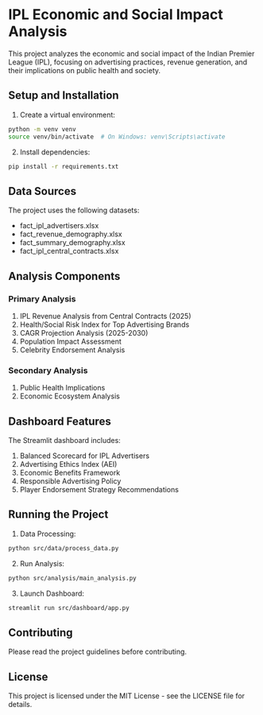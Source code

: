 # IPL Economic and Social Impact Analysis

This project analyzes the economic and social impact of the Indian Premier League (IPL), focusing on advertising practices, revenue generation, and their implications on public health and society.

## Setup and Installation

1. Create a virtual environment:
```bash
python -m venv venv
source venv/bin/activate  # On Windows: venv\Scripts\activate
```

2. Install dependencies:
```bash
pip install -r requirements.txt
```

## Data Sources

The project uses the following datasets:
- fact_ipl_advertisers.xlsx
- fact_revenue_demography.xlsx
- fact_summary_demography.xlsx
- fact_ipl_central_contracts.xlsx

## Analysis Components

### Primary Analysis
1. IPL Revenue Analysis from Central Contracts (2025)
2. Health/Social Risk Index for Top Advertising Brands
3. CAGR Projection Analysis (2025-2030)
4. Population Impact Assessment
5. Celebrity Endorsement Analysis

### Secondary Analysis
1. Public Health Implications
2. Economic Ecosystem Analysis

## Dashboard Features

The Streamlit dashboard includes:
1. Balanced Scorecard for IPL Advertisers
2. Advertising Ethics Index (AEI)
3. Economic Benefits Framework
4. Responsible Advertising Policy
5. Player Endorsement Strategy Recommendations

## Running the Project

1. Data Processing:
```bash
python src/data/process_data.py
```

2. Run Analysis:
```bash
python src/analysis/main_analysis.py
```

3. Launch Dashboard:
```bash
streamlit run src/dashboard/app.py
```

## Contributing

Please read the project guidelines before contributing.

## License

This project is licensed under the MIT License - see the LICENSE file for details. 